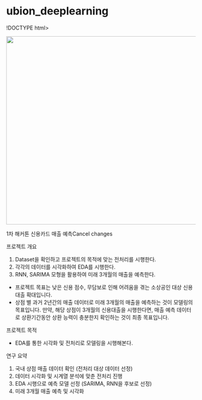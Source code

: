 # ubion_deeplearning

!DOCTYPE html>
<html>
    <head>
        <img src="image/데이콘.png" width='1150' height='500'>
    </head>
    <body>
    </body>
</html>

1차 해커톤 신용카드 매출 예측Cancel changes

프로젝트 개요
1. Dataset을 확인하고 프로젝트의 목적에 맞는 전처리를 시행한다.
2. 각각의 데이터를 시각화하여 EDA를 시행한다.
3. RNN, SARIMA 모형을 활용하여 미래 3개월의 매출을 예측한다.

- 프로젝트 목표는 낮은 신용 점수, 무담보로 인해 어려움을 겪는 소상공인 대상 신용 대출 확대입니다.
- 상점 별 과거 2년간의 매출 데이터로 미래 3개월의 매출을 예측하는 것이 모델링의 목표입니다. 만약, 해당 상점이 3개월의 신용대출을 시행한다면, 매출 예측 데이터로 상환기간동안 상환 능력이 충분한지 확인하는 것이 최종 목표입니다.

프로젝트 목적
- EDA를 통한 시각화 및 전처리로 모델링을 시행해본다.

연구 요약
1.	국내 상점 매출 데이터 확인 (전처리 대상 데이터 선정)
2.	데이터 시각화 및 시계열 분석에 맞춘 전처리 진행
3.	EDA 시행으로 예측 모델 선정 (SARIMA, RNN을 후보로 선정)
4.	미래 3개월 매출 예측 및 시각화
